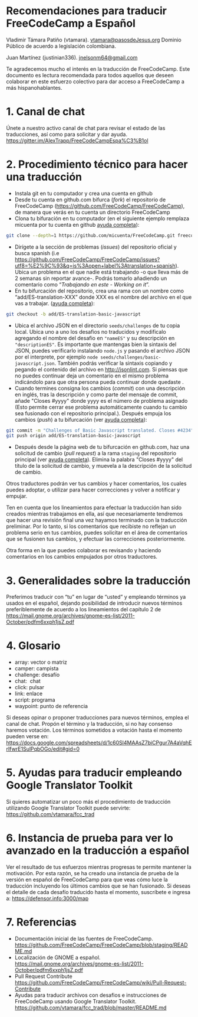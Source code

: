# Recomendaciones para traducir FreeCodeCamp a Español

Vladimir Támara Patiño (vtamara). [vtamara@pasosdeJesus.org](mailto:vtamara@pasosdeJesus.org) Dominio Público de acuerdo a legislación colombiana.

Juan Martínez (justinian336). [jnelsonm64@gmail.com](mailto:jnelsonm64@gmail.com)

Te agradecemos mucho el interés en la traducción de FreeCodeCamp. Este documento es lectura recomendada para todos aquellos que deseen colaborar en este esfuerzo colectivo para dar acceso a FreeCodeCamp a más hispanohablantes.


# 1. Canal de chat 

Únete a nuestro activo canal de chat para revisar el estado de las traducciones, así como para solicitar y dar ayuda. https://gitter.im/AlexTrapp/FreeCodeCampEspa%C3%B1ol


# 2. Procedimiento técnico para hacer una traducción

* Instala git en tu computador y crea una cuenta en github
* Desde tu cuenta en github.com bifurca (*fork*) el repositorio de FreeCodeCamp (https://github.com/FreeCodeCamp/FreeCodeCamp), de manera que verás en tu cuenta un directorio FreeCodeCamp
* Clona tu bifuración en tu computador (en el siguiente ejemplo remplaza micuenta por tu cuenta en github [ayuda completa](https://help.github.com/articles/fork-a-repo/)):
```sh
git clone --depth=1 https://github.com/micuenta/FreeCodeCamp.git freecodecamp
```
*  Dirígete a la sección de problemas (*issues*) del repositorio oficial y busca spanish (i.e https://github.com/FreeCodeCamp/FreeCodeCamp/issues?utf8=%E2%9C%93&q=is%3Aopen+label%3Atranslation+spanish). Ubica un problema en el que nadie está trabajando -o que lleva más de 2 semanas sin reportar avance-.  Podrás tomarlo añadiendo un comentario como “*Trabajando en este - Working on it*”.
*  En tu bifurcación del repositorio, crea una rama con un nombre como “add/ES-translation-XXX” donde XXX es el nombre del archivo en el que vas a trabajar.  ([ayuda completa](https://github.com/Kunena/Kunena-Forum/wiki/Create-a-new-branch-with-git-and-manage-branches)):
```sh
git checkout -b add/ES-translation-basic-javascript
```
*  Ubica el archivo JSON en el directorio ```seeds/challenges``` de tu copia local. Ubica uno a uno los desafios no traducidos y modificalo agregando el nombre del desafio en ```"nameES"``` y su descripción en ```"descriptionES"```. Es importante que mantengas bien la sintaxis del JSON, puedes verificarlo instalando ```node.js``` y pasando el archivo JSON por el interprete, por ejemplo ```node seeds/challenges/basic-javascript.json```. También podrás verificar la sintaxis copiando y pegando el contenido del archivo en http://jsonlint.com.    Si piensas que no puedes continuar deja un comentario en el mismo problema indicándolo para que otra persona pueda continuar donde quedaste . 
* Cuando termines consigna los cambios (*commit*) con una descripción en inglés, tras la descripción y como parte del mensaje de commit, añade "Closes #yyyy" donde yyyy es el número de problema asignado (Esto permite cerrar ese problema automáticamente cuando tu cambio sea fusionado con el repositorio principal.).   Después empuja los cambios (*push*) a tu bifurcación (ver [ayuda completa](https://help.github.com/articles/pushing-to-a-remote/)):
```sh
git commit -m "Challenges of Basic Javascript translated. Closes #4234" seed/challenges/basic-javascript.json 
git push origin add/ES-translation-basic-javascript
```
*  Después desde la página web de tu bifurcación en github.com, haz una solicitud de cambio (*pull request*) a la rama ```staging``` del repositorio principal (ver [ayuda completa](https://help.github.com/articles/creating-a-pull-request/)). Elimina la palabra "Closes #yyyy" del título de la solicitud de cambio, y muevela a la descripción de la solicitud de cambio.  

Otros traductores podrán ver tus cambios y hacer comentarios, los cuales puedes adoptar, o utilizar para hacer correcciones y volver a notificar y empujar. 

Ten en cuenta que los lineamientos para efectuar la traducción han sido creados mientras trabajamos en ella, así que necesariamente tendremos que hacer una revisión final una vez hayamos terminado con la traducción preliminar. Por lo tanto, si los comentarios que recibiste no reflejan un problema serio en tus cambios, puedes solicitar en el área de comentarios que se fusionen tus cambios, y efectuar las correcciones posteriormente.

Otra forma en la que puedes colaborar es revisando y haciendo comentarios en los cambios empujados por otros traductores.


# 3. Generalidades sobre la traducción

Preferimos traducir con “tu” en lugar de “usted” y empleando términos ya usados en el español, dejando posibilidad de introducir nuevos términos preferiblemente de acuerdo a los lineamientos del capítulo 2 de https://mail.gnome.org/archives/gnome-es-list/2011-October/pdfm6xxph1jsZ.pdf


# 4. Glosario

*   array: vector o matriz
*   camper: campista
*   challenge: desafío
*   chat: &nbsp;chat 
*   click: pulsar
*   link: enlace
*   script: programa
*   waypoint: punto de referencia

Si deseas opinar o proponer traducciones para nuevos términos, emplea el canal de chat.  Propón el término y la traducción, si no hay consenso haremos votación. Los términos sometidos a votación hasta el momento pueden verse en: 
https://docs.google.com/spreadsheets/d/1c60Sl4MAAsZ7biCPgur7A4aVqhErIfwrE1SulPqbOGo/edit#gid=0


# 5. Ayudas para traducir empleando Google Translator Toolkit 

Si quieres automatizar un poco más el procedimiento de traducción utilizando Google Translator Toolkit puede servirte: https://github.com/vtamara/fcc_trad


# 6. Instancia de prueba para ver lo avanzado en la traducción a español

Ver el resultado de tus esfuerzos mientras progresas te permite mantener la motivación. Por esta razón, se ha creado una instancia de prueba de la versión en español de FreeCodeCamp para que veas cómo luce la traducción incluyendo los últimos cambios que se han fusionado. Si deseas el detalle de cada desafío traducido hasta el momento, suscríbete e ingresa a: https://defensor.info:3000/map

# 7. Referencias

* Documentación inicial de las fuentes de FreeCodeCamp. https://github.com/FreeCodeCamp/FreeCodeCamp/blob/staging/README.md
* Localización de GNOME a español. https://mail.gnome.org/archives/gnome-es-list/2011-October/pdfm6xxph1jsZ.pdf
* Pull Request Contribute https://github.com/FreeCodeCamp/FreeCodeCamp/wiki/Pull-Request-Contribute
* Ayudas para traducir archivos con desafios e instrucciones de FreeCodeCamp usando Google Translator Toolkit. https://github.com/vtamara/fcc_trad/blob/master/README.md
